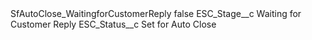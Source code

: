 <?xml version="1.0" encoding="UTF-8"?>
<CustomMetadata xmlns="http://soap.sforce.com/2006/04/metadata" xmlns:xsi="http://www.w3.org/2001/XMLSchema-instance" xmlns:xsd="http://www.w3.org/2001/XMLSchema">
    <label>SfAutoClose_WaitingforCustomerReply</label>
    <protected>false</protected>
    <values>
        <field>ESC_Stage__c</field>
        <value xsi:type="xsd:string">Waiting for Customer Reply</value>
    </values>
    <values>
        <field>ESC_Status__c</field>
        <value xsi:type="xsd:string">Set for Auto Close</value>
    </values>
</CustomMetadata>
